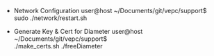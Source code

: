 
* Network Configuration
user@host ~/Documents/git/vepc/support$ \
    sudo ./network/restart.sh

* Generate Key & Cert for Diameter
user@host ~/Documents/git/vepc/support$ \
    ./make_certs.sh ./freeDiameter
